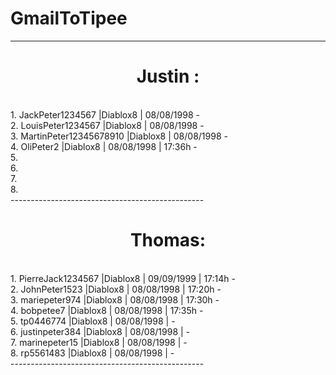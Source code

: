 # GmailToTipee
------------------------------------------------
<center>
   <h1> Justin : </h1>
</center><br>
1. JackPeter1234567        |Diablox8 | 08/08/1998 -<br>
2. LouisPeter1234567       |Diablox8 | 08/08/1998 -<br>
3. MartinPeter12345678910  |Diablox8 | 08/08/1998 -<br>
4. OliPeter2               |Diablox8 | 08/08/1998 | 17:36h -<br>
5.<br>
6.<br>
7.<br>
8.<br>
------------------------------------------------
  <center>
  <h1> Thomas: </h1>
  </center><br>
1. PierreJack1234567       |Diablox8 | 09/09/1999 | 17:14h -<br>
2. JohnPeter1523           |Diablox8 | 08/08/1998 | 17:20h -<br>
3. mariepeter974           |Diablox8 | 08/08/1998 | 17:30h -<br>
4. bobpetee7               |Diablox8 | 08/08/1998 | 17:35h -<br>
5. tp0446774               |Diablox8 | 08/08/1998 | -<br>
6. justinpeter384          |Diablox8 | 08/08/1998 | -<br>
7. marinepeter15           |Diablox8 | 08/08/1998 | -<br>
8. rp5561483               |Diablox8 | 08/08/1998 | -<br>
------------------------------------------------
